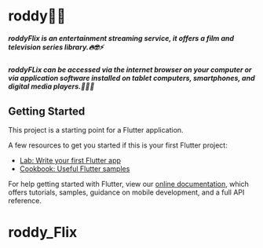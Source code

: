 # roddy🚀🚀

##### roddyFlix is an entertainment streaming service,  it offers a film and television series library.🔥🤓⚡️
##### roddyFLix can be accessed via the internet browser on your computer or via application software installed on tablet computers, smartphones, and digital media players.🚀📡🚀

## Getting Started

This project is a starting point for a Flutter application.

A few resources to get you started if this is your first Flutter project:

- [Lab: Write your first Flutter app](https://flutter.dev/docs/get-started/codelab)
- [Cookbook: Useful Flutter samples](https://flutter.dev/docs/cookbook)

For help getting started with Flutter, view our
[online documentation](https://flutter.dev/docs), which offers tutorials,
samples, guidance on mobile development, and a full API reference.
# roddy_Flix
